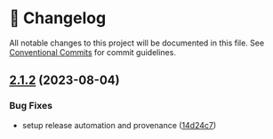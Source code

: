 <!-- markdownlint-disable --><!-- textlint-disable -->

# 📓 Changelog

All notable changes to this project will be documented in this file. See
[Conventional Commits](https://conventionalcommits.org) for commit guidelines.

## [2.1.2](https://github.com/sanity-io/mendoza-js/compare/v2.1.1...v2.1.2) (2023-08-04)

### Bug Fixes

- setup release automation and provenance ([14d24c7](https://github.com/sanity-io/mendoza-js/commit/14d24c7bf51660848519f9964673fd694e161654))
